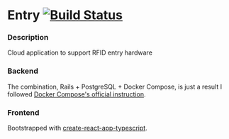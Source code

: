 # Entry  [![Build Status](https://travis-ci.com/carlosarias1992/entry.svg?token=PXQSTSbcuzTt1ugrMp75&branch=master)](https://travis-ci.com/carlosarias1992/entry)

### Description

Cloud application to support RFID entry hardware

### Backend

The combination, Rails + PostgreSQL + Docker Compose, is just a result I followed [Docker Compose's official instruction](https://docs.docker.com/compose/rails/).

### Frontend

Bootstrapped with [create-react-app-typescript](https://github.com/wmonk/create-react-app-typescript).
